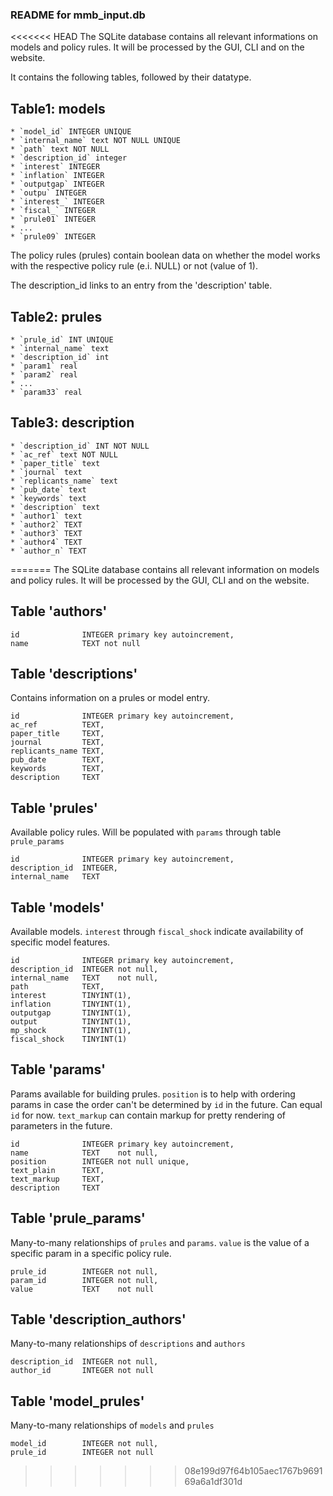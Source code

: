 
### README for mmb_input.db

<<<<<<< HEAD
The SQLite database contains all relevant informations on models and policy rules. It will be processed by the GUI, CLI and on the website.

It contains the following tables, followed by their datatype.

## Table1: models
	* `model_id` INTEGER UNIQUE
	* `internal_name` text NOT NULL UNIQUE
	* `path` text NOT NULL
	* `description_id` integer 
	* `interest` INTEGER 
	* `inflation` INTEGER
	* `outputgap` INTEGER
	* `outpu` INTEGER
	* `interest_` INTEGER
	* `fiscal_` INTEGER
	* `prule01` INTEGER
	* ...
	* `prule09` INTEGER

The policy rules (prules) contain boolean data on whether the model works with the respective policy rule (e.i. NULL) or not (value of 1).

The description_id links to an entry from the 'description' table.

## Table2: prules

	* `prule_id` INT UNIQUE
	* `internal_name` text
	* `description_id` int
	* `param1` real
	* `param2` real
	* ...
	* `param33` real


## Table3: description

	* `description_id` INT NOT NULL
	* `ac_ref` text NOT NULL
	* `paper_title` text
	* `journal` text
	* `replicants_name` text
	* `pub_date` text
	* `keywords` text
	* `description` text
	* `author1` text
	* `author2` TEXT
	* `author3` TEXT
	* `author4` TEXT
	* `author_n` TEXT
=======
The SQLite database contains all relevant information on models and policy rules. It will be processed by the GUI, CLI and on the website.

## Table 'authors'
    id              INTEGER primary key autoincrement,
    name            TEXT not null

## Table 'descriptions'
Contains information on a prules or model entry.

    id              INTEGER primary key autoincrement,
    ac_ref          TEXT,
    paper_title     TEXT,
    journal         TEXT,
    replicants_name TEXT,
    pub_date        TEXT,
    keywords        TEXT,
    description     TEXT

## Table 'prules'
Available policy rules. Will be populated with `params` through table `prule_params`

    id              INTEGER primary key autoincrement,
    description_id  INTEGER,
    internal_name   TEXT

## Table 'models'
Available models. `interest` through `fiscal_shock` indicate availability of specific model features.

    id              INTEGER primary key autoincrement,
    description_id  INTEGER not null,
    internal_name   TEXT    not null,
    path            TEXT,
    interest        TINYINT(1),
    inflation       TINYINT(1),
    outputgap       TINYINT(1),
    output          TINYINT(1),
    mp_shock        TINYINT(1),
    fiscal_shock    TINYINT(1)

## Table 'params'
Params available for building prules. `position` is to help with ordering params in case the order can't be determined by `id` in the future. Can equal `id` for now.
`text_markup` can contain markup for pretty rendering of parameters in the future.

    id              INTEGER primary key autoincrement,
    name            TEXT    not null,
    position        INTEGER not null unique,
    text_plain      TEXT,
    text_markup     TEXT,
    description     TEXT

## Table 'prule_params'
Many-to-many relationships of `prules` and `params`. `value` is the value of a specific param in a specific policy rule.

    prule_id        INTEGER not null,
    param_id        INTEGER not null,
    value           TEXT    not null

## Table 'description_authors'
Many-to-many relationships of `descriptions` and `authors`

    description_id  INTEGER not null,
    author_id       INTEGER not null

## Table 'model_prules'
Many-to-many relationships of `models` and `prules`

    model_id        INTEGER not null,
    prule_id        INTEGER not null
>>>>>>> 08e199d97f64b105aec1767b969169a6a1df301d
